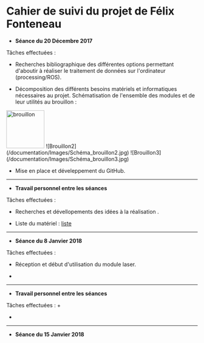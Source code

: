 # Cahier de suivi du projet de Félix Fonteneau


- **Séance du 20 Décembre 2017**

Tâches effectuées :

  + Recherches bibliographique des différentes options permettant d'aboutir à réaliser le traitement de données sur l'ordinateur (processing/ROS).

  + Décomposition des différents besoins matériels et informatiques nécessaires au projet. Schématisation de l'ensemble des modules et de leur utilités au brouillon : 
  <img src="/documentation/Images/Schéma_brouillon1.jpg" alt="brouillon" height="100">  
  ![Brouillon2](/documentation/Images/Schéma_brouillon2.jpg)  
  ![Brouillon3](/documentation/Images/Schéma_brouillon3.jpg)
  
  + Mise en place et déveleppement du GitHub.  
  
***  

- **Travail personnel entre les séances**  

Tâches effectuées :
  + Recherches et dévellopements des idées à la réalisation .  
  
  + Liste du matériel : [liste](/documentation/liste_du_materiel.md)
 
  ***  

- **Séance du 8 Janvier 2018** 

Tâches effectuées :
  + Réception et début d'utilisation du module laser.  
  
  + 
  
  ***  
- **Travail personnel entre les séances**  

Tâches effectuées :
  + 
  
  + 
  
  ***  

- **Séance du 15 Janvier 2018**
